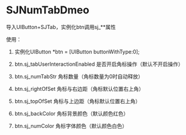 # SJNumTabDmeo
导入UIButton+SJTab，实例化btn调用sj_**属性

使用：
1. 实例化UIButton *btn = [UIButton buttonWithType:0];

2. btn.sj_tabUserInteractionEnabled 是否开启角标操作（默认不开启操作）

3. btn.sj_numTabStr 角标数量（角标数量为0时自动释放）

4. btn.sj_rightOfSet 角标与右边距（角标默认位置右上角）

5. btn.sj_topOfSet 角标与上边距（角标默认位置右上角）

6. btn.sj_backColor 角标背景颜色（默认颜色红色）

7. btn.sj_numColor 角标字体颜色（默认颜色白色）

